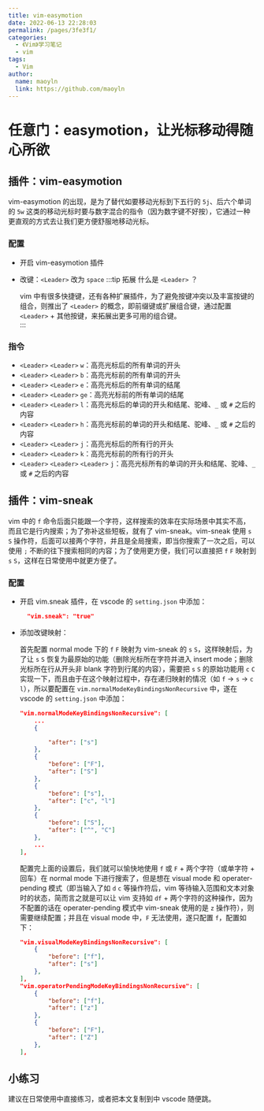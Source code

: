```yaml
---
title: vim-easymotion 
date: 2022-06-13 22:28:03
permalink: /pages/3fe3f1/
categories:
  - 《Vim》学习笔记
  - vim
tags:
  - Vim
author:
  name: maoyln
  link: https://github.com/maoyln
---
```

# 任意门：easymotion，让光标移动得随心所欲

## 插件：vim-easymotion
  
  vim-easymotion 的出现，是为了替代如要移动光标到下五行的 `5j`、后六个单词的 `5w` 这类的移动光标时要与数字混合的指令（因为数字键不好按），它通过一种更直观的方式去让我们更方便舒服地移动光标。

### 配置
  
  - 开启 vim-easymotion 插件
  - 改键：`<Leader>` 改为 `space`
    :::tip 拓展
    什么是 `<Leader>` ？

    vim 中有很多快捷键，还有各种扩展插件，为了避免按键冲突以及丰富按键的组合，则推出了 `<Leader>` 的概念，即前缀键或扩展组合键，通过配置 `<Leader>` + 其他按键，来拓展出更多可用的组合键。   
    :::
  
### 指令

  - `<Leader>` `<Leader>` `w`：高亮光标后的所有单词的开头 
  - `<Leader>` `<Leader>` `b`：高亮光标前的所有单词的开头
  - `<Leader>` `<Leader>` `e`：高亮光标后的所有单词的结尾 
  - `<Leader>` `<Leader>` `ge`：高亮光标前的所有单词的结尾 
  - `<Leader>` `<Leader>` `l`：高亮光标后的单词的开头和结尾、驼峰、`_` 或 `#` 之后的内容
  - `<Leader>` `<Leader>` `h`：高亮光标前的单词的开头和结尾、驼峰、`_` 或 `#` 之后的内容
  - `<Leader>` `<Leader>` `j`：高亮光标后的所有行的开头 
  - `<Leader>` `<Leader>` `k`：高亮光标前的所有行的开头
  - `<Leader>` `<Leader>` `<Leader>` `j`：高亮光标所有的单词的开头和结尾、驼峰、`_` 或 `#` 之后的内容
  
## 插件：vim-sneak

  vim 中的 `f` 命令后面只能跟一个字符，这样搜索的效率在实际场景中其实不高，而且它是行内搜索；为了弥补这些短板，就有了 vim-sneak。vim-sneak 使用 `s` `S` 操作符，后面可以接两个字符，并且是全局搜索，即当你搜索了一次之后，可以使用 `;` 不断的往下搜索相同的内容；为了使用更方便，我们可以直接把 `f` `F` 映射到 `s` `S`，这样在日常使用中就更方便了。

### 配置

  - 开启 vim.sneak 插件，在 vscode 的 `setting.json` 中添加：
    ```json
      "vim.sneak": "true"
    ```
  
  - 添加改键映射：
    
    首先配置 normal mode 下的 `f` `F` 映射为 vim-sneak 的 `s` `S`，这样映射后，为了让 `s` `S` 恢复为最原始的功能（删除光标所在字符并进入 insert mode；删除光标所在行从开头非 blank 字符到行尾的内容），需要把 `s` `S` 的原始功能用 `c` `C` 实现一下，而且由于在这个映射过程中，存在递归映射的情况（如 `f` → `s` → `c l`），所以要配置在 `vim.normalModeKeyBindingsNonRecursive` 中，遂在 vscode 的 `setting.json` 中添加：
    ```json
    "vim.normalModeKeyBindingsNonRecursive": [
        ...
        {

            "after": ["s"]
        },
        {
            "before": ["F"],
            "after": ["S"]
        },
        {
            "before": ["s"],
            "after": ["c", "l"]
        },
        {
            "before": ["S"],
            "after": ["^", "C"]
        },
        ...
    ],
    
    ```

    配置完上面的设置后，我们就可以愉快地使用 `f` 或 `F` + 两个字符（或单字符 + 回车）在 normal mode 下进行搜索了，但是想在 visual mode 和 operater-pending 模式（即当输入了如 `d` `c` 等操作符后，vim 等待输入范围和文本对象时的状态，简而言之就是可以让 vim 支持如 `df` + 两个字符的这种操作，因为不配置的话在 operater-pending 模式中 vim-sneak 使用的是 `z` 操作符），则需要继续配置；并且在 visual mode 中，`F` 无法使用，遂只配置 `f`，配置如下：
    ```json
    "vim.visualModeKeyBindingsNonRecursive": [
        {
            "before": ["f"],
            "after": ["s"]
        },
    ],
    "vim.operatorPendingModeKeyBindingsNonRecursive": [
        {
            "before": ["f"],
            "after": ["z"]
        },
        {
            "before": ["F"],
            "after": ["Z"]
        },
    ],
    ```

## 小练习

  建议在日常使用中直接练习，或者把本文复制到中 vscode 随便跳。